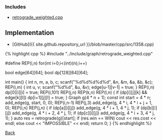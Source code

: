 ### Includes

- [retrograde_weighted.cpp](../include/graph/retrograde_weighted)

## Implementation

- [GitHub]({{ site.github.repository_url }}/blob/master/cpp/src/1358.cpp)

{% highlight cpp %}
#include "../include/graph/retrograde_weighted.cpp"

#define REP(i,n) for(int i=0;i<(int)(n);i++)

bool edge[64][64];
bool dp[128][64][64];

int main() {
  int n, m, a, b, c;
  scanf("%d%d%d%d%d", &n, &m, &a, &b, &c);
  REP(i,m) {
    int u, v;
    scanf("%d%d", &u, &v);
    edge[u-1][v-1] = true;
  }
  REP(i,n) dp[0][i][i] = true;
  REP(i,101) REP(j,n) REP(k,n) REP(l,n) {
    if (dp[i][j][k] && edge[k][l]) dp[i+1][j][l] = true;
  }
  Graph g(4 * n + 1);
  const int start = 4 * n;
  add_edge(g, start, 0, 0);
  REP(i,n-1) REP(j,3) add_edge(g, 4 * i, 4 * i + j + 1, 0);
  REP(i,n) REP(j,n) {
    if (dp[a][i][j]) add_edge(g, 4 * i + 1, 4 * j, 1);
    if (dp[b][i][j]) add_edge(g, 4 * i + 2, 4 * j, 1);
    if (dp[c][i][j]) add_edge(g, 4 * i + 3, 4 * j, 1);
  }
  auto res = retrograde(g)[start];
  if (res.win == WIN) cout << res.cost << endl;
  else cout << "IMPOSSIBLE" << endl;
  return 0;
}
{% endhighlight %}

[Back](..)
